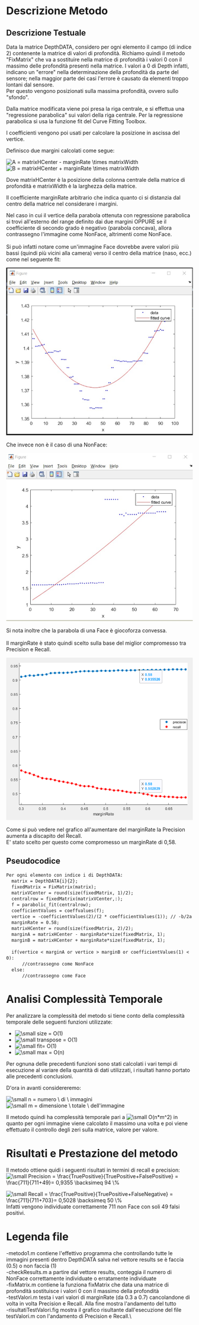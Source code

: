 # Descrizione Metodo
## Descrizione Testuale
Data la matrice DepthDATA, considero per ogni elemento il campo (di indice 2) contenente la matrice di valori di profondità.
Richiamo quindi il metodo "FixMatrix" che va a sostituire nella matrice di profondità i valori 0 con il massimo delle profondità presenti nella matrice.
I valori a 0 di Depth infatti, indicano un "errore" nella determinazione della profondità da parte del sensore; nella maggior parte dei casi l'errore è causato da elementi troppo lontani dal sensore. <br/> Per questo vengono posizionati sulla massima profondità, ovvero sullo "sfondo".

Dalla matrice modificata viene poi presa la riga centrale, e si effettua una "regressione parabolica" sui valori della riga centrale.
Per la regressione parabolica si usa la funzione fit del Curve Fitting Toolbox.

I coefficienti vengono poi usati per calcolare la posizione in ascissa del vertice.

Definisco due margini calcolati come segue:

<img src="https://latex.codecogs.com/svg.image?A&space;=&space;matrixHCenter&space;-&space;marginRate&space;\times&space;matrixWidth" title="A = matrixHCenter - marginRate \times matrixWidth" />

<img src="https://latex.codecogs.com/svg.image?B&space;=&space;matrixHCenter&space;&plus;&space;marginRate&space;\times&space;matrixWidth" title="B = matrixHCenter + marginRate \times matrixWidth" />

Dove matrixHCenter è la posizione della colonna centrale della matrice di profondità e matrixWidth è la larghezza della matrice.

Il coefficiente marginRate arbitrario che indica quanto ci si distanzia dal centro della matrice nel considerare i margini.

Nel caso in cui il vertice della parabola ottenuta con regressione parabolica si trovi all'esterno del range definito dai due margini OPPURE se il coefficiente di secondo grado è negativo (parabola concava), allora contrassegno l'immagine come NonFace, altrimenti come NonFace.
<br/><br/>
Si può infatti notare come un'immagine Face dovrebbe avere valori più bassi (quindi più vicini alla
camera) verso il centro della matrice (naso, ecc.) come nel seguente fit: 

<img src="https://github.com/marcatofrancesco/reduction-false-positive/raw/main/images/mail1.jpg">

Che invece non è il caso di una NonFace: 

<img src="https://github.com/marcatofrancesco/reduction-false-positive/raw/main/images/mail2.jpg">

Si nota inoltre che la parabola di una Face è giocoforza convessa.
<br/><br/>
Il marginRate è stato quindi scelto sulla base del miglior compromesso tra Precision e Recall.

<img src="https://github.com/marcatofrancesco/reduction-false-positive/raw/main/images/testingGraph.png">

Come si può vedere nel grafico all'aumentare del marginRate la Precision aumenta a discapito del Recall.<br/>
E' stato scelto per questo come compromesso un marginRate di 0,58.



## Pseudocodice
```
Per ogni elemento con indice i di DepthDATA:
  matrix = DepthDATA{i}{2}; 
  fixedMatrix = FixMatrix(matrix);
  matrixVCenter = round(size(fixedMatrix, 1)/2);
  centralrow = fixedMatrix(matrixVCenter,:);
  f = parabolic_fit(centralrow);
  coefficientValues = coeffvalues(f);
  vertice = -coefficientValues(2)/(2 * coefficientValues(1)); // -b/2a
  marginRate = 0.58;
  matrixHCenter = round(size(fixedMatrix, 2)/2);
  marginA = matrixHCenter - marginRate*size(fixedMatrix, 1);
  marginB = matrixHCenter + marginRate*size(fixedMatrix, 1);
  
  if(vertice < marginA or vertice > marginB or coefficientValues(1) < 0):
      //contrassegno come NonFace
  else:
      //contrassegno come Face
```

# Analisi Complessità Temporale
Per analizzare la complessità del metodo si tiene conto della complessità temporale delle seguenti funzioni utilizzate:
- <img src="https://latex.codecogs.com/svg.latex?\small&space;size&space;=&space;O(1)" title="\small size = O(1)" />
- <img src="https://latex.codecogs.com/svg.latex?\small&space;transpose&space;=&space;O(1)" title="\small transpose = O(1)" />
- <img src="https://latex.codecogs.com/svg.latex?\small&space;fit=&space;O(1)" title="\small fit= O(1)" />
- <img src="https://latex.codecogs.com/svg.latex?\small&space;max&space;=&space;O(n)" title="\small max = O(n)" />

Per ognuna delle precedenti funzioni sono stati calcolati i vari tempi di esecuzione al variare della quantità di dati utilizzati, i risultati hanno portato alle precedenti conclusioni.

D'ora in avanti considereremo: 

<img src="https://latex.codecogs.com/svg.latex?\small&space;n&space;=&space;numero&space;\&space;di&space;\&space;immagini" title="\small n = numero \ di \ immagini" />    

<img src="https://latex.codecogs.com/svg.latex?\small&space;m&space;=&space;dimensione&space;\&space;totale&space;\&space;dell'immagine" title="\small m = dimensione \ totale \ dell'immagine" />

Il metodo quindi ha complessità temporale pari a  <img src="https://latex.codecogs.com/svg.latex?\small&space;O(n*m^2)" title="\small O(n*m^2)" />  in quanto per ogni immagine viene calcolato il massimo una volta e poi viene effettuato il controllo degli zeri sulla matrice, valore per valore.

# Risultati e Prestazione del metodo
Il metodo ottiene quidi i seguenti risultati in termini di recall e precision:
<img src="https://latex.codecogs.com/svg.latex?\small&space;Precision&space;=&space;\frac{TruePositive}{TruePositive&plus;FalsePositive}&space;=&space;\frac{711}{711&plus;49}=&space;0,9355&space;\backsimeq&space;94&space;\%" title="\small Precision = \frac{TruePositive}{TruePositive+FalsePositive} = \frac{711}{711+49}= 0,9355 \backsimeq 94 \%" />


<img src="https://latex.codecogs.com/svg.latex?\small&space;Recall&space;=&space;\frac{TruePositive}{TruePositive&plus;FalseNegative}&space;=&space;\frac{711}{711&plus;703}=&space;0,5028&space;\backsimeq&space;50&space;\%" title="\small Recall = \frac{TruePositive}{TruePositive+FalseNegative} = \frac{711}{711+703}= 0,5028 \backsimeq 50 \%" />
Infatti vengono individuate correttamente 711 non Face con soli 49 falsi positivi.

# Legenda file

-metodo1.m contiene l'effettivo programma che controllando tutte le immagini presenti dentro DepthDATA salva nel vettore results se è faccia (0.5) o non faccia (1)\
-checkResults.m a partire dal vettore results, conteggia il numero di NonFace correttamente individuate o erratamente individuate\
-fixMatrix.m contiene la funziona fixMatrix che data una matrice di profondità sostituisce i valori 0 con il massimo della profondità\
-testValori.m testa i vari valori di marginRate (da 0.3 a 0.7) cancolandone di volta in volta Precision e Recall. Alla fine mostra l'andamento del tutto\
-risultatiTestValori.fig mostra il grafico risultante dall'esecuzione del file testValori.m con l'andamento di Precision e Recall.\
